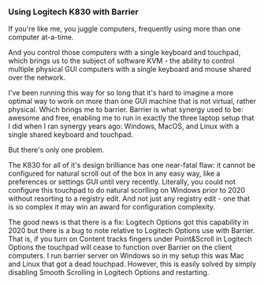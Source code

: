 ### Using Logitech K830 with Barrier #
If you're like me, you juggle computers, frequently using more than one
computer at-a-time.

And you control those computers with a single keyboard and touchpad, which
brings us to the subject of software KVM - the ability to control multiple
physical GUI computers with a single keyboard and mouse shared over the
network.

I've been running this way for so long that it's hard to imagine a more optimal
way to work on more than one GUI machine that is not virtual, rather physical.
Which brings me to barrier. Barrier is what synergy used to be: awesome and
free, enabling me to run in exactly the three laptop setup that I did when I
ran synergy years ago: Windows, MacOS, and Linux with a single shared keyboard
and touchpad.

But there's only one problem.

The K830 for all of it's design brilliance has one near-fatal flaw: it cannot
be configured for natural scroll out of the box in any easy way, like a
preferences or settings GUI until very recently. Literally, you could not
configure this touchpad to do natural scorlling on Windows prior to 2020
without resorting to a registry edit. And not just any registry edit - one that
is so complex it may win an award for configuration complexity.

The good news is that there is a fix: Logitech Options got this capability in
2020 but there is a bug to note relative to Logitech Options use with Barrier.
That is, if you turn on Content tracks fingers under Point&Scroll in Logitech
Options the touchpad will cease to function over Barrier on the client
computers. I run barrier server on Windows so in my setup this was Mac and
Linux that got a dead touchpad. However, this is easily solved by simply
disabling Smooth Scrolling in Logitech Options and restarting.